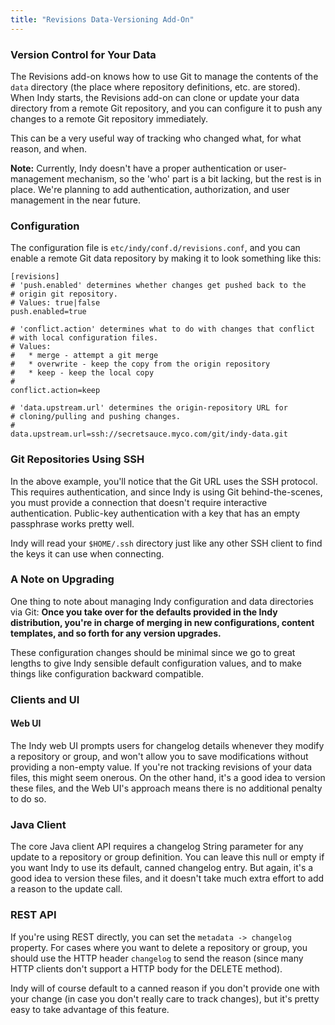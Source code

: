 ```yaml
---
title: "Revisions Data-Versioning Add-On"
---
```


### Version Control for Your Data

The Revisions add-on knows how to use Git to manage the contents of the `data` directory (the place where repository definitions, etc. are stored). When Indy starts, the Revisions add-on can clone or update your data directory from a remote Git repository, and you can configure it to push any changes to a remote Git repository immediately.

This can be a very useful way of tracking who changed what, for what reason, and when.

**Note:** Currently, Indy doesn't have a proper authentication or user-management mechanism, so the 'who' part is a bit lacking, but the rest is in place. We're planning to add authentication, authorization, and user management in the near future.

### Configuration

The configuration file is `etc/indy/conf.d/revisions.conf`, and you can enable a remote Git data repository by making it to look something like this:

    [revisions]
    # 'push.enabled' determines whether changes get pushed back to the 
    # origin git repository.
    # Values: true|false
    push.enabled=true
    
    # 'conflict.action' determines what to do with changes that conflict 
    # with local configuration files.
    # Values:
    #   * merge - attempt a git merge
    #   * overwrite - keep the copy from the origin repository
    #   * keep - keep the local copy
    #
    conflict.action=keep
    
    # 'data.upstream.url' determines the origin-repository URL for 
    # cloning/pulling and pushing changes.
    #
    data.upstream.url=ssh://secretsauce.myco.com/git/indy-data.git

### Git Repositories Using SSH

In the above example, you'll notice that the Git URL uses the SSH protocol. This requires authentication, and since Indy is using Git behind-the-scenes, you must provide a connection that doesn't require interactive authentication. Public-key authentication with a key that has an empty passphrase works pretty well. 

Indy will read your `$HOME/.ssh` directory just like any other SSH client to find the keys it can use when connecting.

### A Note on Upgrading

One thing to note about managing Indy configuration and data directories via Git: **Once you take over for the defaults provided in the Indy distribution, you're in charge of merging in new configurations, content templates, and so forth for any version upgrades.**

These configuration changes should be minimal since we go to great lengths to give Indy sensible default configuration values, and to make things like configuration backward compatible.

### Clients and UI

#### Web UI

The Indy web UI prompts users for changelog details whenever they modify a repository or group, and won't allow you to save modifications without providing a non-empty value. If you're not tracking revisions of your data files, this might seem onerous. On the other hand, it's a good idea to version these files, and the Web UI's approach means there is no additional penalty to do so.

### Java Client

The core Java client API requires a changelog String parameter for any update to a repository or group definition. You can leave this null or empty if you want Indy to use its default, canned changelog entry. But again, it's a good idea to version these files, and it doesn't take much extra effort to add a reason to the update call. 

### REST API

If you're using REST directly, you can set the `metadata -> changelog` property. For cases where you want to delete a repository or group, you should use the HTTP header `changelog` to send the reason (since many HTTP clients don't support a HTTP body for the DELETE method).

Indy will of course default to a canned reason if you don't provide one with your change (in case you don't really care to track changes), but it's pretty easy to take advantage of this feature.

